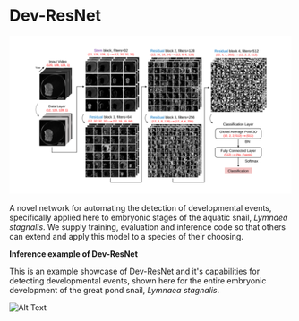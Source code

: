 # Dev-ResNet

![Alt Text](https://github.com/EmbryoPhenomics/dev-resnet/blob/main/assets/model_schematic.png)

A novel network for automating the detection of developmental events, specifically applied here to embryonic stages of the aquatic snail, *Lymnaea stagnalis*. We supply training, evaluation and inference code so that others can extend and apply this model to a species of their choosing. 

**Inference example of Dev-ResNet**

This is an example showcase of Dev-ResNet and it's capabilities for detecting developmental events, shown here for the entire embryonic development of the great pond snail, *Lymnaea stagnalis*. 

![Alt Text](https://github.com/EmbryoPhenomics/dev-resnet/blob/main/assets/inference.gif)

